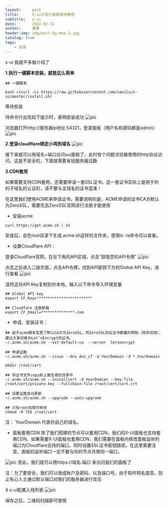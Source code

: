 ```yaml
---
layout:     post
title:      X-ui可视化面板使用教程
subtitle:   x-ui
date:       2022-02-21
author:     果果
header-img: img/post-bg-mma-2.jpg
catalog: true
tags:
    - 资源
---
```

x-ui 我就不多做介绍了

**1.执行一键脚本安装，就是这么简单**
```shell
## 一键脚本

bash <(curl -Ls https://raw.githubusercontent.com/vaxilu/x-ui/master/install.sh)
```
等待安装

待命令行出现如下提示时，表明安装成功
![pic](/img-post/202202/xui1.png "pic")

浏览器打开http://服务器ip地址:54321，登录面板（用户名和密码都是admin）
![pic](/img-post/202202/xui2.png "pic")

**2.登录cloudflare绑定小鸡到域名**
![pic](/img-post/202202/xui3.png "pic")

接下来就可以用域名+端口访问xui面板了，此时有个问题浏览器使用的http协议访问，这是不安全的，下面就需要省钱服务器证数

**3.CDN套用**

如果需要支持CDN套用，还需要申请一套SSL证书。这一套证书实际上是用于你的子域名的认证的，请不要与主域名的证书混淆！

在这里我们使用ACME来申请证书。需要说明的是，ACME申请的证书CA方默认为ZeroSSL，需要先去ZeroSSL官网进行注册才能使用

- 安装acme
```shell
curl https://get.acme.sh | sh
```
安装后，会在root目录下生成.acme.sh这样的文件夹，使用ls -la命令可以查看。

- 设置Cloudflare API：

登录Cloudflare官网，在左下角的API区域，点击“获取您的API令牌”
![pic](/img-post/202202/xui4.png "pic")
 
点击之后进入二级页面，点击API令牌，找到API密钥下方的Global API Key，进行查看
![pic](/img-post/202202/xui5.png "pic")

请将这份API Key复制到你本地。输入以下命令导入环境变量
```shell
## Global API key
export CF_Key="***********************" 

## Cloudfare 注册邮箱
export CF_Email=***************.com
```

- 申请、安装证书：

```shell
## 由于acme脚本变更了默认CA方为ZeroSSL，而ZeroSSL存在证书数量的限制（除非加钱），建议大家切换为Let‘sEncrypt的证书。
~/.acme.sh/acme.sh --set-default-ca  --server  letsencrypt

## 申请证数
~/.acme.sh/acme.sh --issue --dns dns_cf -d YourDomain -d *.YourDomain

mkdir /root/cert

## 将证书文件copy到上面生成的目录中
~/.acme.sh/acme.sh --installcert -d YourDomian --key-file /root/cert/private.key --fullchain-file /root/cert/cert.crt

## 设置证数自动更新
~/.acme.sh/acme.sh --upgrade --auto-upgrade

## 只有root权限可修改
chmod -R 755 /root/cert 
```

注： YourDomain 代表你自己的域名。

- 面板套用CDN
除了我们搭建的节点可以套用CDN，我们的X-UI面板也支持套用CDN。如果需要X-UI面板也套用CDN，我们需要在面板内修改面板监听的端口为Cloudflare支持的端口，同时设置SSL证书密钥路径。在这里需要注意，面板的监听端口一定不要与你的节点共用同一端口。

![pic](/img-post/202202/xui7.png "pic")
至此，我们就可以用https://域名:端口 来访问我们的面板了

注：为了更安全，我们可以改成账户及密码，以及端口号。由于软件知名度高，防止有心人士通过默认端口对我们的服务器进行攻击

4 x-ui配置入栈列表
![pic](/img-post/202202/xui8.png "pic")

保存之后，二维码扫描即可使用